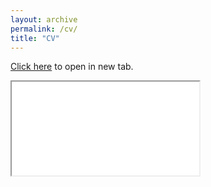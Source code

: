 ```yaml
---
layout: archive
permalink: /cv/
title: "CV"
---
```


<!--<embed src="/publications/gp-regression.pdf" width="100%" type="application/pdf">-->
<!--<iframe src="/publications/gp-regression.pdf" width="90%" height="500px">
</iframe>-->


<a href="/assets/files/cv.pdf" target="_blank">Click here</a> to open in new tab.

<iframe class="pdf-frame" src="/assets/files/cv.pdf#navpanes=0&zoom=page-width">
  This browser does not support embedded pdf's.
  <a href="/assets/files/cv.pdf" target="_blank">Open in separate window.</a>.
</iframe>